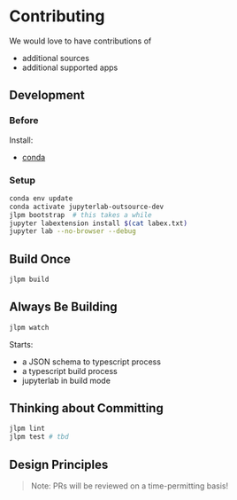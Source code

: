 # Contributing

We would love to have contributions of

- additional sources
- additional supported apps

## Development

### Before

Install:

- [conda](https://conda.io/docs/user-guide/install/download.html)

### Setup

```bash
conda env update
conda activate jupyterlab-outsource-dev
jlpm bootstrap  # this takes a while
jupyter labextension install $(cat labex.txt)
jupyter lab --no-browser --debug
```

## Build Once

```bash
jlpm build
```

## Always Be Building

```bash
jlpm watch
```

Starts:

- a JSON schema to typescript process
- a typescript build process
- jupyterlab in build mode

## Thinking about Committing

```bash
jlpm lint
jlpm test # tbd
```

## Design Principles

> Note: PRs will be reviewed on a time-permitting basis!
